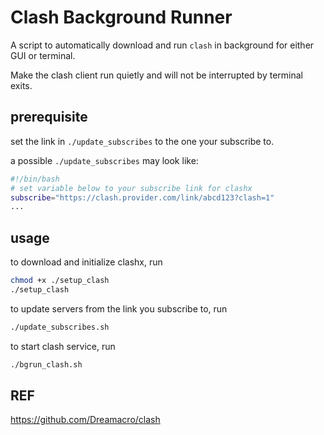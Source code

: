 # Clash Background Runner

A script to automatically download and run `clash` in background for either GUI or terminal.

Make the clash client run quietly and will not be interrupted by terminal exits.

## prerequisite

set the link in `./update_subscribes` to the one your subscribe to.

a possible `./update_subscribes` may look like:

```bash
#!/bin/bash
# set variable below to your subscribe link for clashx
subscribe="https://clash.provider.com/link/abcd123?clash=1"
...
```



## usage

to download and initialize clashx, run

```bash
chmod +x ./setup_clash
./setup_clash
```

to update servers from the link you subscribe to,  run

```bash
./update_subscribes.sh
```

to start clash service, run

```bash
./bgrun_clash.sh
```



## REF

https://github.com/Dreamacro/clash